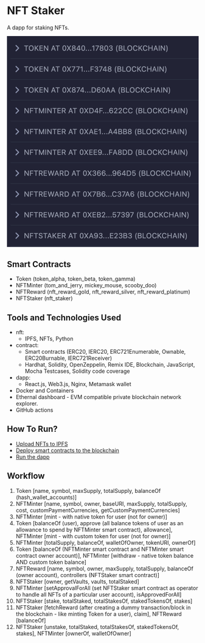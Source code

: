 # NFT Staker

A dapp for staking NFTs.

![nft_staker_dapp](media/nft_staker_dapp.png)

## Smart Contracts

- Token (token_alpha, token_beta, token_gamma)
- NFTMinter (tom_and_jerry, mickey_mouse, scooby_doo)
- NFTReward (nft_reward_gold, nft_reward_silver, nft_reward_platinum)
- NFTStaker (nft_staker)

## Tools and Technologies Used

- nft:
  - IPFS, NFTs, Python
- contract:
  - Smart contracts (ERC20, IERC20, ERC721Enumerable, Ownable, ERC20Burnable, IERC721Receiver)
  - Hardhat, Solidity, OpenZeppelin, Remix IDE, Blockchain, JavaScript, Mocha Testcases, Solidity code coverage
- dapp:
  - React.js, Web3.js, Nginx, Metamask wallet
- Docker and Containers
- Ethernal dashboard - EVM compatible private blockchain network explorer.
- GitHub actions

## How To Run?

- [Upload NFTs to IPFS](./nft/.vscode/tasks.json)
- [Deploy smart contracts to the blockchain](./contract/.vscode/tasks.json)
- [Run the dapp](./dapp/.vscode/tasks.json)

## Workflow

1. Token [name, symbol, maxSupply, totalSupply, balanceOf (hash_wallet_accounts)]
2. NFTMinter [name, symbol, owner, baseURI, maxSupply, totalSupply, cost, customPaymentCurrencies, getCustomPaymentCurrencies]
3. NFTMinter [mint - with native token for user (not for owner)]
4. Token [balanceOf (user), approve (all balance tokens of user as an allowance to spend by NFTMinter smart contract), allowance], NFTMinter [mint - with custom token for user (not for owner)]
5. NFTMinter [totalSupply, balanceOf, walletOfOwner, tokenURI, ownerOf]
6. Token [balanceOf (NFTMinter smart contract and NFTMinter smart contract owner account)], NFTMinter [withdraw - native token balance AND custom token balance]
7. NFTReward [name, symbol, owner, maxSupply, totalSupply, balanceOf (owner account), controllers (NFTStaker smart contract)]
8. NFTStaker [owner, getVaults, vaults, totalStaked]
9. NFTMinter [setApprovalForAll (set NFTStaker smart contract as operator to handle all NFTs of a particular user account), isApprovedForAll]
10. NFTStaker [stake, totalStaked, totalStakesOf, stakedTokensOf, stakes]
11. NFTStaker [fetchReward (after creating a dummy transaction/block in the blockchain - like minting Token for a user), claim], NFTReward [balanceOf]
12. NFTStaker [unstake, totalStaked, totalStakesOf, stakedTokensOf, stakes], NFTMinter [ownerOf, walletOfOwner]
